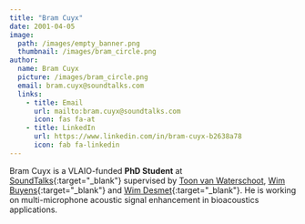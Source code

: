 ```yaml
---
title: "Bram Cuyx"
date: 2001-04-05
image: 
  path: /images/empty_banner.png
  thumbnail: /images/bram_circle.png
author:
  name: Bram Cuyx
  picture: /images/bram_circle.png
  email: bram.cuyx@soundtalks.com
  links:
    - title: Email
      url: mailto:bram.cuyx@soundtalks.com
      icon: fas fa-at    
    - title: LinkedIn
      url: https://www.linkedin.com/in/bram-cuyx-b2638a78
      icon: fab fa-linkedin
---
```


Bram Cuyx is a VLAIO-funded **PhD Student** at [SoundTalks](https://www.soundtalks.com){:target="_blank"} supervised by [Toon van Waterschoot](toon_vanwaterschoot), [Wim Buyens](https://scholar.google.be/citations?user=UjW3yEIAAAAJ&hl=nl){:target="_blank"} and [Wim Desmet](https://www.mech.kuleuven.be/en/mod/people/00011973){:target="_blank"}. He is working on multi-microphone acoustic signal enhancement in bioacoustics applications.
